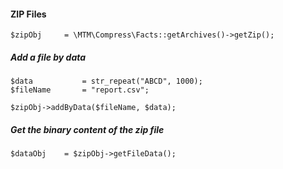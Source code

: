 

#### ZIP Files
```
$zipObj		= \MTM\Compress\Facts::getArchives()->getZip();
```

##### Add a file by data
```
$data			= str_repeat("ABCD", 1000);
$fileName		= "report.csv";
		
$zipObj->addByData($fileName, $data);
```

##### Get the binary content of the zip file
```
$dataObj	= $zipObj->getFileData();
```
